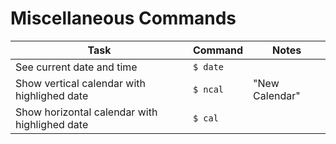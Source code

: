 # Miscellaneous Commands

| Task                                          | Command  | Notes          |
| --------------------------------------------- | -------- | -------------- |
| See current date and time                     | `$ date` |                |
| Show vertical calendar with highlighed date   | `$ ncal` | "New Calendar" |
| Show horizontal calendar with highlighed date | `$ cal`  |                |

